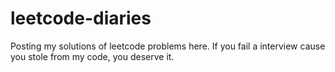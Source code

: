 # leetcode-diaries
Posting my solutions of leetcode problems here. If you fail a interview cause you stole from my code, you deserve it.
